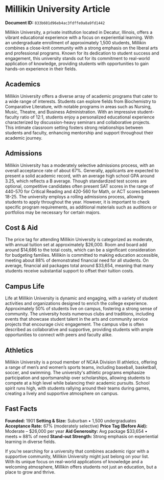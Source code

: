 # Millikin University Article

**Document ID:** `833b601d96eb4ac3fdffe0a8a9fd1442`

Millikin University, a private institution located in Decatur, Illinois, offers a vibrant educational experience with a focus on experiential learning. With an undergraduate enrollment of approximately 1,500 students, Millikin combines a close-knit community with a strong emphasis on the liberal arts and professional programs. Known for its dedication to student success and engagement, this university stands out for its commitment to real-world application of knowledge, providing students with opportunities to gain hands-on experience in their fields.

## Academics

Millikin University offers a diverse array of academic programs that cater to a wide range of interests. Students can explore fields from Biochemistry to Comparative Literature, with notable programs in areas such as Nursing, Music, Theatre, and Business Administration. With an impressive student-faculty ratio of 12:1, students enjoy a personalized educational experience characterized by discussion-heavy seminars and collaborative projects. This intimate classroom setting fosters strong relationships between students and faculty, enhancing mentorship and support throughout their academic journey.

## Admissions

Millikin University has a moderately selective admissions process, with an overall acceptance rate of about 67%. Generally, applicants are expected to present a solid academic record, with an average high school GPA around 3.25, which reflects a B average. Though standardized test scores are optional, competitive candidates often present SAT scores in the range of 440-570 for Critical Reading and 420-560 for Math, or ACT scores between 18-25. The university employs a rolling admissions process, allowing students to apply throughout the year. However, it is important to check specific program requirements, as additional materials such as auditions or portfolios may be necessary for certain majors.

## Cost & Aid

The price tag for attending Millikin University is categorized as moderate, with annual tuition set at approximately $26,000. Room and board add around $14,686 to the total costs, which can be a significant consideration for budgeting families. Millikin is committed to making education accessible, meeting about 88% of demonstrated financial need for all students. On average, financial aid packages total around $33,654, meaning that many students receive substantial support to offset their tuition costs.

## Campus Life

Life at Millikin University is dynamic and engaging, with a variety of student activities and organizations designed to enrich the college experience. Approximately 50% of students live on campus, fostering a strong sense of community. The university hosts numerous clubs and traditions, including events that showcase student talent in the arts and community service projects that encourage civic engagement. The campus vibe is often described as collaborative and supportive, providing students with ample opportunities to connect with peers and faculty alike.

## Athletics

Millikin University is a proud member of NCAA Division III athletics, offering a range of men’s and women’s sports teams, including baseball, basketball, soccer, and swimming. The university's athletic programs emphasize participation and sportsmanship over scholarships, allowing students to compete at a high level while balancing their academic pursuits. School spirit runs high, with students rallying around their teams during games, creating a lively and supportive atmosphere on campus.

## Fast Facts
**Founded:** 1901
**Setting & Size:** Suburban • 1,500 undergraduates
**Acceptance Rate:** 67% (moderately selective)
**Price Tag (Before Aid):** Moderate – $26,000 per year
**Aid Generosity:** Avg package $33,654 • meets ≈ 88% of need
**Stand-out Strength:** Strong emphasis on experiential learning in diverse fields.

If you’re searching for a university that combines academic rigor with a supportive community, Millikin University might just belong on your list. With its unique focus on real-world applications of knowledge and a welcoming atmosphere, Millikin offers students not just an education, but a place to grow and thrive.

